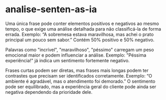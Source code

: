 # analise-senten-as-ia

Uma única frase pode conter elementos positivos e negativos ao mesmo tempo, o que exige uma análise detalhada para não classificá-la de forma errada.
Exemplo: “A sobremesa estava maravilhosa, mas achei o prato principal um pouco sem sabor.”  Contém 50% positivo e 50% negativo.

Palavras como "incrível", "maravilhoso", "péssimo" carregam um peso emocional maior e podem influenciar a análise.
Exemplo: "Péssima experiência!" já indica um sentimento fortemente negativo.

Frases curtas podem ser diretas, mas frases mais longas podem ter contrastes que precisam ser identificados corretamente.
Exemplo: “O ambiente é agradável, mas o atendimento foi demorado.”  O sentimento pode ser equilibrado, mas a experiência geral do cliente pode ainda ser negativa dependendo da prioridade dele.
